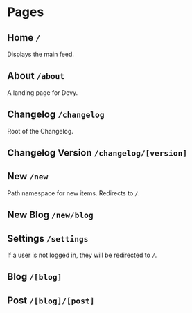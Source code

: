 # Pages

## Home `/`

Displays the main feed.
## About `/about`

A landing page for Devy.
## Changelog `/changelog`

Root of the Changelog.
## Changelog Version `/changelog/[version]`

## New `/new`

Path namespace for new items.
Redirects to `/`.

## New Blog `/new/blog`
## Settings `/settings`

If a user is not logged in, they will be redirected to `/`.

## Blog `/[blog]`

## Post `/[blog]/[post]`
